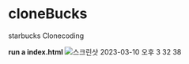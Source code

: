 # cloneBucks
starbucks Clonecoding

**run a index.html**
![스크린샷 2023-03-10 오후 3 32 38](https://user-images.githubusercontent.com/96616901/224241086-9ca065db-41a3-451b-ad1c-14ef4bb38013.png)

